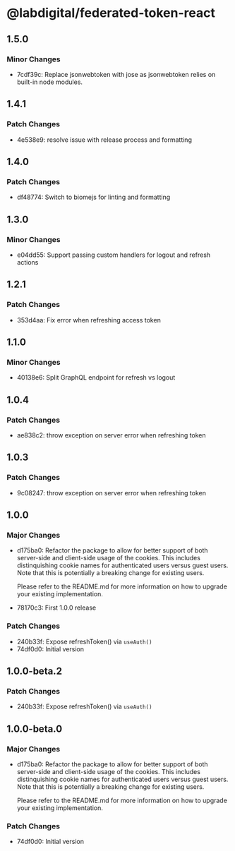 # @labdigital/federated-token-react

## 1.5.0

### Minor Changes

- 7cdf39c: Replace jsonwebtoken with jose as jsonwebtoken relies on built-in node modules.

## 1.4.1

### Patch Changes

- 4e538e9: resolve issue with release process and formatting

## 1.4.0

### Patch Changes

- df48774: Switch to biomejs for linting and formatting

## 1.3.0

### Minor Changes

- e04dd55: Support passing custom handlers for logout and refresh actions

## 1.2.1

### Patch Changes

- 353d4aa: Fix error when refreshing access token

## 1.1.0

### Minor Changes

- 40138e6: Split GraphQL endpoint for refresh vs logout

## 1.0.4

### Patch Changes

- ae838c2: throw exception on server error when refreshing token

## 1.0.3

### Patch Changes

- 9c08247: throw exception on server error when refreshing token

## 1.0.0

### Major Changes

- d175ba0: Refactor the package to allow for better support of both server-side and
  client-side usage of the cookies. This includes distinquishing cookie names for
  authenticated users versus guest users. Note that this is potentially a breaking
  change for existing users.

  Please refer to the README.md for more information on how to upgrade your
  existing implementation.

- 78170c3: First 1.0.0 release

### Patch Changes

- 240b33f: Expose refreshToken() via `useAuth()`
- 74df0d0: Initial version

## 1.0.0-beta.2

### Patch Changes

- 240b33f: Expose refreshToken() via `useAuth()`

## 1.0.0-beta.0

### Major Changes

- d175ba0: Refactor the package to allow for better support of both server-side and
  client-side usage of the cookies. This includes distinquishing cookie names for
  authenticated users versus guest users. Note that this is potentially a breaking
  change for existing users.

  Please refer to the README.md for more information on how to upgrade your
  existing implementation.

### Patch Changes

- 74df0d0: Initial version
